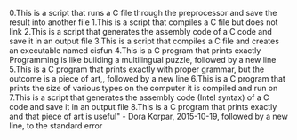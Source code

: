 0.This is a script that runs a C file through the preprocessor and save the result into another file
1.This is a script that compiles a C file but does not link
2.This is a script that generates the assembly code of a C code and save it in an output file
3.This is a script that compiles a C file and creates an executable named cisfun
4.This is a C program that prints exactly Programming is like building a multilingual puzzle, followed by a new line
5.This is a C program that prints exactly with proper grammar, but the outcome is a piece of art,, followed by a new line
6.This is a C program that prints the size of various types on the computer it is compiled and run on
7.This is a script that generates the assembly code (Intel syntax) of a C code and save it in an output file
8.This is a C program that prints exactly and that piece of art is useful" - Dora Korpar, 2015-10-19, followed by a new line, to the standard error
